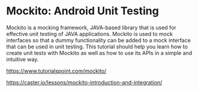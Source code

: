 # Mockito: Android Unit Testing

Mockito is a mocking framework, JAVA-based library that is used for effective unit testing of JAVA applications. Mockito is used to mock interfaces so that a dummy functionality can be added to a mock interface that can be used in unit testing. This tutorial should help you learn how to create unit tests with Mockito as well as how to use its APIs in a simple and intuitive way.


https://www.tutorialspoint.com/mockito/

https://caster.io/lessons/mockito-introduction-and-integration/

